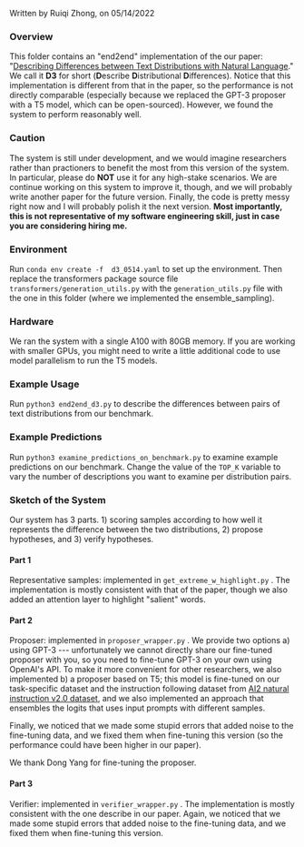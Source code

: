 Written by Ruiqi Zhong, on 05/14/2022

### Overview

This folder contains an "end2end" implementation of the our paper: "[Describing Differences between Text Distributions with Natural Language](https://arxiv.org/abs/2201.12323)." We call it **D3** for short (**D**escribe **D**istributional **D**ifferences). Notice that this implementation is different from that in the paper, so the performance is not directly comparable (especially because we replaced the GPT-3 proposer with a T5 model, which can be open-sourced). However, we found the system to perform reasonably well.

### Caution

The system is still under development, and we would imagine researchers rather than practioners to benefit the most from this version of the system. 
In particular, please do **NOT** use it for any high-stake scenarios. We are continue working on this system to improve it, though, and we will probably write another paper for the future version. 
Finally, the code is pretty messy right now and I will probably polish it the next version. **Most importantly, this is not representative of my software engineering skill, just in case you are considering hiring me.** 

### Environment

Run ```conda env create -f  d3_0514.yaml``` to set up the environment. Then replace the transformers package source file ```transformers/generation_utils.py``` with the ```generation_utils.py``` file with the one in this folder (where we implemented the ensemble_sampling). 

### Hardware

We ran the system with a single A100 with 80GB memory. If you are working with smaller GPUs, you might need to write a little additional code to use model parallelism to run the T5 models.

### Example Usage

Run ```python3 end2end_d3.py``` to describe the differences between pairs of text distributions from our benchmark.

### Example Predictions

Run ```python3 examine_predictions_on_benchmark.py``` to examine example predictions on our benchmark. Change the value of the ```TOP_K``` variable to vary the number of descriptions you want to examine per distribution pairs.  

### Sketch of the System

Our system has 3 parts. 1) scoring samples according to how well it represents the difference between the two distributions, 2) propose hypotheses, and 3) verify hypotheses.

#### Part 1

Representative samples: implemented in ```get_extreme_w_highlight.py``` . The implementation is mostly consistent with that of the paper, though we also added an attention layer to highlight "salient" words.

#### Part 2

Proposer: implemented in ```proposer_wrapper.py``` . We provide two options a) using GPT-3 --- unfortunately we cannot directly share our fine-tuned proposer with you, so you need to fine-tune GPT-3 on your own using OpenAI's API. To make it more convenient for other researchers, we also implemented b) a proposer based on T5; this model is fine-tuned on our task-specific dataset and the instruction following dataset from [AI2 natural instruction v2.0 dataset](https://instructions.apps.allenai.org), and we also implemented an approach that ensembles the logits that uses input prompts with different samples. 

Finally, we noticed that we made some stupid errors that added noise to the fine-tuning data, and we fixed them when fine-tuning this version (so the performance could have been higher in our paper). 

We thank Dong Yang for fine-tuning the proposer. 

#### Part 3

Verifier: implemented in ```verifier_wrapper.py``` . The implementation is mostly consistent with the one describe in our paper. Again, we noticed that we made some stupid errors that added noise to the fine-tuning data, and we fixed them when fine-tuning this version.
